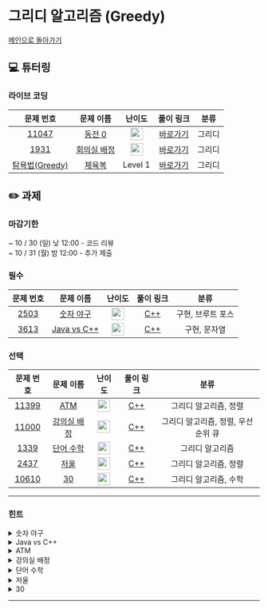 # 그리디 알고리즘 (Greedy)

[메인으로 돌아가기](https://github.com/Altu-Bitu-3/Notice)

## 💻 튜터링

### 라이브 코딩


|문제 번호|문제 이름|난이도|풀이 링크|분류|
| :-----: | :-----: | :-----: | :-----: | :-----: |
|<a href="https://www.acmicpc.net/problem/11047" target="_blank">11047</a>|<a href="https://www.acmicpc.net/problem/11047" target="_blank">동전 0</a>|<img height="25px" width="25px" src="https://static.solved.ac/tier_small/7.svg"/>|[바로가기](https://github.com/Altu-Bitu-3/Notice/blob/main/10%EC%9B%94%2004%EC%9D%BC%20-%20%EA%B7%B8%EB%A6%AC%EB%94%94%20%EC%95%8C%EA%B3%A0%EB%A6%AC%EC%A6%98/%EB%9D%BC%EC%9D%B4%EB%B8%8C%EC%BD%94%EB%94%A9/11047.cpp)|그리디|
|<a href="https://www.acmicpc.net/problem/1931" target="_blank">1931</a>|<a href="https://www.acmicpc.net/problem/1931" target="_blank">회의실 배정</a>|<img height="25px" width="25px" src="https://static.solved.ac/tier_small/10.svg"/>|[바로가기](https://github.com/Altu-Bitu-3/Notice/blob/main/10%EC%9B%94%2004%EC%9D%BC%20-%20%EA%B7%B8%EB%A6%AC%EB%94%94%20%EC%95%8C%EA%B3%A0%EB%A6%AC%EC%A6%98/%EB%9D%BC%EC%9D%B4%EB%B8%8C%EC%BD%94%EB%94%A9/1931.cpp)|그리디|
|<a href="https://programmers.co.kr/learn/courses/30/lessons/42862" target="_blank">탐욕법(Greedy)</a>|<a href="https://programmers.co.kr/learn/courses/30/lessons/42862" target="_blank">체육복</a>|Level 1|[바로가기](https://github.com/Altu-Bitu-3/Notice/blob/main/10%EC%9B%94%2004%EC%9D%BC%20-%20%EA%B7%B8%EB%A6%AC%EB%94%94%20%EC%95%8C%EA%B3%A0%EB%A6%AC%EC%A6%98/%EB%9D%BC%EC%9D%B4%EB%B8%8C%EC%BD%94%EB%94%A9/gymsuit.cpp)|그리디|

## ✏️ 과제

### 마감기한

~ 10 / 30 (일) 낮 12:00 - 코드 리뷰 </br>
~ 10 / 31 (월) 밤 12:00 - 추가 제출 </br>

### 필수

|                                 문제 번호                                 |                                          문제 이름                                          |                                       난이도                                       | 풀이 링크 |      분류      |
| :-----------------------------------------------------------------------: | :-----------------------------------------------------------------------------------------: | :--------------------------------------------------------------------------------: | :-------: | :------------: |
| <a href="https://www.acmicpc.net/problem/2503" target="_blank">2503</a> | <a href="https://www.acmicpc.net/problem/2503" target="_blank">숫자 야구</a> | <img height="25px" width="25px" src="https://static.solved.ac/tier_small/8.svg"/> |  [C++]()  |      구현, 브루트 포스      |
| <a href="https://www.acmicpc.net/problem/3613" target="_blank">3613</a> |   <a href="https://www.acmicpc.net/problem/3613" target="_blank">Java vs C++</a>    | <img height="25px" width="25px" src="https://static.solved.ac/tier_small/8.svg"/> |  [C++]()  | 구현, 문자열 |

### 선택

|                                 문제 번호                                 |                                           문제 이름                                            |                                       난이도                                       |      풀이 링크      |           분류            |
| :-----------------------------------------------------------------------: | :--------------------------------------------------------------------------------------------: | :--------------------------------------------------------------------------------: | :-----------------: | :-----------------------: |
| <a href="https://www.acmicpc.net/problem/11399" target="_blank">11399</a> |          <a href="https://www.acmicpc.net/problem/11399" target="_blank">ATM</a>          | <img height="25px" width="25px" src="https://static.solved.ac/tier_small/7.svg"/>  |       [C++]()       |    그리디 알고리즘, 정렬    |
|  <a href="https://www.acmicpc.net/problem/11000" target="_blank">11000</a>  |         <a href="https://www.acmicpc.net/problem/11000" target="_blank">강의실 배정</a>         | <img height="25px" width="25px" src="https://static.solved.ac/tier_small/11.svg"/> | [C++]()|    그리디 알고리즘, 정렬, 우선순위 큐    |
| <a href="https://www.acmicpc.net/problem/1339" target="_blank">1339</a> | <a href="https://www.acmicpc.net/problem/1339" target="_blank">단어 수학</a> | <img height="25px" width="25px" src="https://static.solved.ac/tier_small/12.svg"/>  |       [C++]()       |    그리디 알고리즘    |
|  <a href="https://www.acmicpc.net/problem/2437" target="_blank">2437</a>  |            <a href="https://www.acmicpc.net/problem/2437" target="_blank">저울</a>             | <img height="25px" width="25px" src="https://static.solved.ac/tier_small/14.svg"/> |       [C++]()       | 그리디 알고리즘, 정렬 |
|  <a href="https://www.acmicpc.net/problem/10610" target="_blank">10610</a>  |             <a href="https://www.acmicpc.net/problem/10610" target="_blank">30</a>             | <img height="25px" width="25px" src="https://static.solved.ac/tier_small/7.svg"/> |       [C++]()       |    그리디 알고리즘, 수학    |

---

### 힌트

<details>
<summary>숫자 야구</summary>
<div markdown="1">
&nbsp;&nbsp;&nbsp;&nbsp;서로 다른 세 자리 수 중에 최대 수는 무엇이죠? 모든 경우를 다 해봐도 좋겠어요. 0은 사용하지 않는다는 걸 주의해야 해요.
</div>
</details>

<details>
<summary>Java vs C++</summary>
<div markdown="1">
&nbsp;&nbsp;&nbsp;&nbsp;예외처리를 정말 잘 해줘야 하는 문제에요. 마지막 문자가 _가 아니어야 하고, _가 연속으로 나오면 안 된다는 것을 잊지 맙시다!! 그리고 Java와 C++ 모두에 해당하는 변수도 있지 않을까요?
</div>
</details>

<details>
<summary>ATM</summary>
<div markdown="1">
&nbsp;&nbsp;&nbsp;&nbsp;난 껌 하나만 살건데 내 앞사람이 10만원어치 장을 봤을 때, 줄을 서면서 어떤 생각을 했었는지 떠올려봐요.😣😔
</div>
</details>

<details>
<summary>강의실 배정</summary>
<div markdown="1">
&nbsp;&nbsp;&nbsp;&nbsp;시작 시간과 종료 시간 중 무엇을 더 먼저 고려해야 할까요? 시간이 빠른 순서대로 강의를 배치하는 것이 중요할 것 같은데 어떤 자료구조를 사용하는 것이 좋을까요?
</div>
</details>

<details>
<summary>단어 수학</summary>
<div markdown="1">
&nbsp;&nbsp;&nbsp;&nbsp;알파벳을 숫자로 바꿔준다는 건, 어떤 알파벳이 높은 수인지 안다는 거겠죠? 그런데, 똑같은 알파벳은 하나만 있는 게 아니에요. 똑같은 알파벳을 한 번에 처리해주려면 어떻게 하면 될까요?
</div>
</details>

<details>
<summary>저울</summary>
<div markdown="1">
&nbsp;&nbsp;&nbsp;&nbsp;이미 잴 수 있는 무게가 있다면, 새로운 추가 생겼을 때 잴 수 있는 무게의 범위는 어떻게 달라질까요?
</div>
</details>

<details>
<summary>30</summary>
<div markdown="1">
&nbsp;&nbsp;&nbsp;&nbsp;30의 배수인지 어떻게 확인할 수 있을까요? 그리고 입력의 크기가 어떻게 되는지 확인해보세요!
</div>
</details>

---

